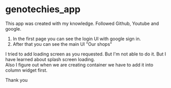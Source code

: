 # genotechies_app

This app was created with my knowledge. Followed Github, Youtube and google.

1. In the first page you can see the login UI with google sign in.  
2. After that you can see the main UI "Our shops"  

I tried to add loading screen as you requested. But I'm not able to do it. But I have learned about splash screen loading.  
Also I figure out when we are creating container we have to add it into column widget first.  


Thank you
